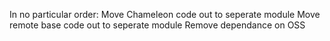In no particular order:
Move Chameleon code out to seperate module
Move remote base code out to seperate module
Remove dependance on OSS

